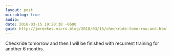 ```yaml
---
layout: post
microblog: true
audio: 
date: 2018-03-15 19:20:38 -0600
guid: http://jmreekes.micro.blog/2018/03/16/checkride-tomorrow-and.html
---
```

Checkride tomorrow and then I will be finished with recurrent training for another 6 months. 
